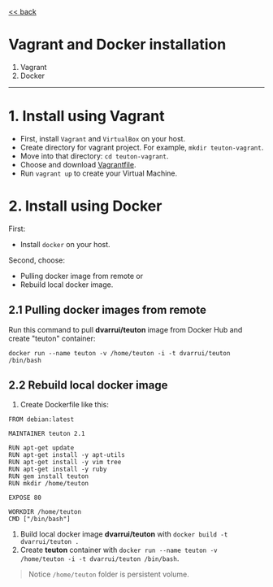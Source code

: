 [<< back](README.md)

# Vagrant and Docker installation

1. Vagrant
2. Docker

---
# 1. Install using Vagrant

* First, install `Vagrant` and `VirtualBox` on your host.
* Create directory for vagrant project. For example, `mkdir teuton-vagrant`.
* Move into that directory: `cd teuton-vagrant`.
* Choose and download [Vagrantfile](../../install/vagrant).
* Run `vagrant up` to create your Virtual Machine.

# 2. Install using Docker

First:
* Install `docker` on your host.

Second, choose:
* Pulling docker image from remote or
* Rebuild local docker image.

## 2.1 Pulling docker images from remote

Run this command to pull **dvarrui/teuton** image from Docker Hub and create "teuton" container:

`docker run --name teuton -v /home/teuton -i -t dvarrui/teuton /bin/bash`

## 2.2 Rebuild local docker image

1. Create Dockerfile like this:

```
FROM debian:latest

MAINTAINER teuton 2.1

RUN apt-get update
RUN apt-get install -y apt-utils
RUN apt-get install -y vim tree
RUN apt-get install -y ruby
RUN gem install teuton
RUN mkdir /home/teuton

EXPOSE 80

WORKDIR /home/teuton
CMD ["/bin/bash"]
```
1. Build local docker image **dvarrui/teuton** with `docker build -t dvarrui/teuton .`
1. Create **teuton** container with `docker run --name teuton -v /home/teuton -i -t dvarrui/teuton /bin/bash`.

> Notice `/home/teuton` folder is persistent volume.
